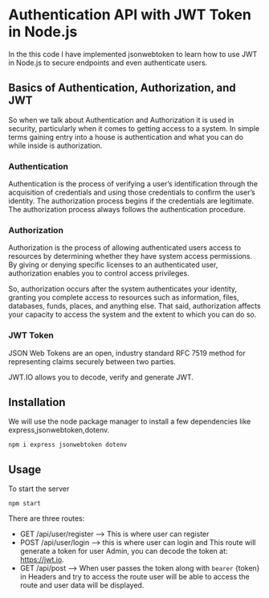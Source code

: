 # Authentication API with JWT Token in Node.js
In the this code I have implemented jsonwebtoken to learn how to use JWT in Node.js to secure endpoints and even authenticate users.


## Basics of Authentication, Authorization, and JWT
So when we talk about Authentication and Authorization it is used in security, particularly when it comes to getting access to a system. 
In simple terms gaining entry into a house is authentication and what you can do while inside is authorization.

### Authentication

Authentication is the process of verifying a user’s identification through the acquisition of credentials and using those credentials to confirm the user’s identity. The authorization process begins if the credentials are legitimate. The authorization process always follows the authentication procedure.

### Authorization

Authorization is the process of allowing authenticated users access to resources by determining whether they have system access permissions. By giving or denying specific licenses to an authenticated user, authorization enables you to control access privileges.

So, authorization occurs after the system authenticates your identity, granting you complete access to resources such as information, files, databases, funds, places, and anything else. That said, authorization affects your capacity to access the system and the extent to which you can do so.

### JWT Token
JSON Web Tokens are an open, industry standard RFC 7519 method for representing claims securely between two parties.

JWT.IO allows you to decode, verify and generate JWT.
## Installation
We will use the node package manager to install a few dependencies like express,jsonwebtoken,dotenv.

```
npm i express jsonwebtoken dotenv
```

## Usage
To start the server
```
npm start
```
There are three routes:

 - GET  /api/user/register --> This is where user can register
 - POST /api/user/login --> this is where user can login and This route will generate a token for user Admin, you can decode the token at: https://jwt.io.
- GET /api/post --> When user passes the token along with `bearer` {token} in Headers and try to access the route user will be able to access the route and user data will be displayed.
